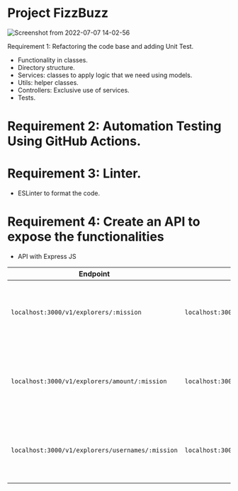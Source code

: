 # Project FizzBuzz
 
![Screenshot from 2022-07-07 14-02-56](https://user-images.githubusercontent.com/92350521/177852282-e7150e4b-c98c-4427-a274-0d9905c59e44.png)


Requirement 1: Refactoring the code base and adding Unit Test.
- Functionality in classes.
- Directory structure.
- Services: classes to apply logic that we need using models.
- Utils: helper classes.
- Controllers: Exclusive use of services.
- Tests.
# Requirement 2: Automation Testing Using GitHub Actions.
# Requirement 3: Linter. 
- ESLinter to format the code.
# Requirement 4: Create an API to expose the functionalities

- API with Express JS

| Endpoint | Request | Response |
|---|---|---|
| `localhost:3000/v1/explorers/:mission` | `localhost:3000/v1/explorers/node` | Get the explorer list based in the mission you sent (node)  |
| `localhost:3000/v1/explorers/amount/:mission` | `localhost:3000/v1/explorers/amount/node` | Get the explorers quantity based in the mission you sent (node)  |
| `localhost:3000/v1/explorers/usernames/:mission` | `localhost:3000/v1/explorers/usernames/node` | Get the usernames list  based in the mission you sent (node) |



